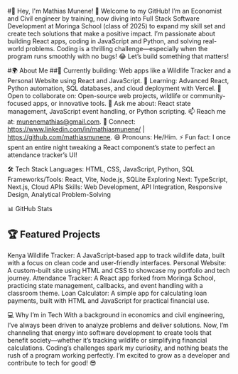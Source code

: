 #👋 Hey, I'm Mathias Munene! 🚀
  Welcome to my GitHub! I’m an Economist and Civil engineer by training, now diving into Full Stack Software Development at Moringa School (class of 2025) to expand my skill set and create tech solutions that make a positive impact. I’m passionate about building React apps, coding in JavaScript and Python, and solving real-world problems. Coding is a thrilling challenge—especially when the   program runs smoothly with no bugs! 😂 Let’s build something that matters!

#🌍 About Me
##🔭 Currently building: Web apps like a Wildlife Tracker and a Personal Website     using React and JavaScript.
🌱 Learning: Advanced React, Python automation, SQL databases, and cloud deployment with Vercel.
👯 Open to collaborate on: Open-source web projects, wildlife or community-focused apps, or innovative tools.
💬 Ask me about: React state management, JavaScript event handling, or Python scripting.
📫 Reach me at: munenemathias@gmail.com.
🔗 Connect: https://www.linkedin.com/in/mathiasmunene/ | https://github.com/mathiasmunene.
😄 Pronouns: He/Him.
⚡ Fun fact: I once spent an entire night tweaking a React component’s state to perfect an attendance tracker’s UI!

🛠️ Tech Stack
Languages: HTML, CSS, JavaScript, Python, SQL
Frameworks/Tools: React, Vite, Node.js, SQLite
Exploring Next: TypeScript, Next.js, Cloud APIs
Skills: Web Development, API Integration, Responsive Design, Analytical Problem-Solving

📊 GitHub Stats

## 🏆 Featured Projects
Kenya Wildlife Tracker: A JavaScript-based app to track wildlife data, built with a focus on clean code and user-friendly interfaces.
Personal Website: A custom-built site using HTML and CSS to showcase my portfolio and tech journey.
Attendance Tracker: A React app forked from Moringa School, practicing state management, callbacks, and event handling with a classroom theme.
Loan Calculator: A simple app for calculating loan payments, built with HTML and JavaScript for practical financial use.

💻 Why I’m in Tech
With a background in economics and civil engineering, I’ve always been driven to analyze problems and deliver solutions. Now, I’m channeling that energy into software development to create tools that benefit society—whether it’s tracking wildlife or simplifying financial calculations. Coding’s challenges spark my curiosity, and nothing beats the rush of a program working perfectly. I’m excited to grow as a developer and contribute to tech for good! 😎
